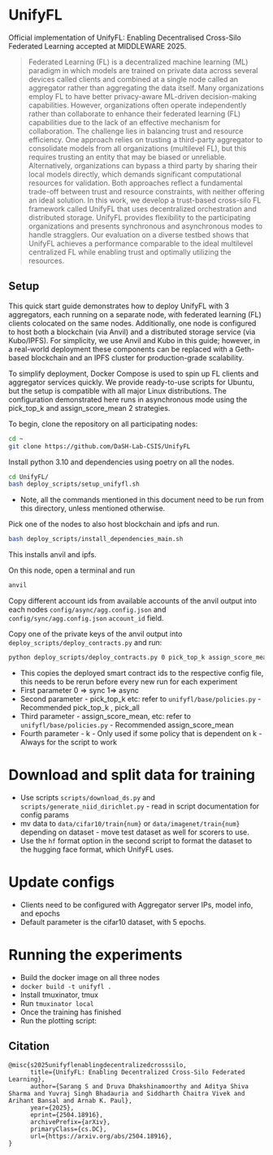 # UnifyFL

Official implementation of UnifyFL: Enabling Decentralised Cross-Silo Federated Learning accepted at MIDDLEWARE 2025.

> Federated Learning (FL) is a decentralized machine learning (ML) paradigm in which models are trained on private data across several devices called clients and combined at a single node called an aggregator rather than aggregating the data itself. Many organizations employ FL to have better privacy-aware ML-driven decision-making capabilities. However, organizations often operate independently rather than collaborate to enhance their federated learning (FL) capabilities due to the lack of an effective mechanism for collaboration. The challenge lies in balancing trust and resource efficiency. One approach relies on trusting a third-party aggregator to consolidate models from all organizations (multilevel FL), but this requires trusting an entity that may be biased or unreliable. Alternatively, organizations can bypass a third party by sharing their local models directly, which demands significant computational resources for validation. Both approaches reflect a fundamental trade-off between trust and resource constraints, with neither offering an ideal solution. In this work, we develop a trust-based cross-silo FL framework called UnifyFL that uses decentralized orchestration and distributed storage. UnifyFL provides flexibility to the participating organizations and presents synchronous and asynchronous modes to handle stragglers. Our evaluation on a diverse testbed shows that UnifyFL achieves a performance comparable to the ideal multilevel centralized FL while enabling trust and optimally utilizing the resources.

## Setup

This quick start guide demonstrates how to deploy UnifyFL with 3 aggregators, each running on a separate node, with federated learning (FL) clients colocated on the same nodes. Additionally, one node is configured to host both a blockchain (via Anvil) and a distributed storage service (via Kubo/IPFS). For simplicity, we use Anvil and Kubo in this guide; however, in a real-world deployment these components can be replaced with a Geth-based blockchain and an IPFS cluster for production-grade scalability.

To simplify deployment, Docker Compose is used to spin up FL clients and aggregator services quickly. We provide ready-to-use scripts for Ubuntu, but the setup is compatible with all major Linux distributions. The configuration demonstrated here runs in asynchronous mode using the pick_top_k and assign_score_mean 2 strategies.

To begin, clone the repository on all participating nodes:
```sh
cd ~
git clone https://github.com/DaSH-Lab-CSIS/UnifyFL
```

Install python 3.10 and dependencies using poetry on all the nodes.
```sh
cd UnifyFL/
bash deploy_scripts/setup_unifyfl.sh
```
- Note, all the commands mentioned in this document need to be run from this directory, unless mentioned otherwise.

Pick one of the nodes to also host blockchain and ipfs and run.
```sh
bash deploy_scripts/install_dependencies_main.sh
```
This installs anvil and ipfs.



On this node, open a terminal and run
```sh
anvil
```
Copy different account ids from available accounts of the anvil output into each nodes `config/async/agg.config.json` and `config/sync/agg.config.json` `account_id` field.

Copy one of the private keys of the anvil output into `deploy_scripts/deploy_contracts.py` and run:
```sh
python deploy_scripts/deploy_contracts.py 0 pick_top_k assign_score_mean 2
```
- This copies the deployed smart contract ids to the respective config file, this needs to be rerun before every new run for each experiment
- First parameter 0 => sync 1=> async
- Second parameter - pick_top_k etc: refer to `unifyfl/base/policies.py` - Recommended pick_top_k , pick_all
- Third parameter - assign_score_mean, etc: refer to `unifyfl/base/policies.py` - Recommended assign_score_mean
- Fourth parameter - k - Only used if some policy that is dependent on k - Always for the script to work



# Download and split data for training
- Use scripts `scripts/download_ds.py` and `scripts/generate_niid_dirichlet.py` - read in script documentation for config params
- mv data to `data/cifar10/train{num}` or `data/imagenet/train{num}` depending on dataset - move test dataset as well for scorers to use.
- Use the `hf` format option in the second script to format the dataset to the hugging face format, which UnifyFL uses.


# Update configs 
- Clients need to be configured with Aggregator server IPs, model info, and epochs
- Default parameter is the cifar10 dataset, with 5 epochs.

# Running the experiments
- Build the docker image on all three nodes
- `docker build -t unifyfl .`
- Install tmuxinator, tmux
- Run `tmuxinator local`
- Once the training has finished
- Run the plotting script:


## Citation

```
@misc{s2025unifyflenablingdecentralizedcrosssilo,
      title={UnifyFL: Enabling Decentralized Cross-Silo Federated Learning}, 
      author={Sarang S and Druva Dhakshinamoorthy and Aditya Shiva Sharma and Yuvraj Singh Bhadauria and Siddharth Chaitra Vivek and Arihant Bansal and Arnab K. Paul},
      year={2025},
      eprint={2504.18916},
      archivePrefix={arXiv},
      primaryClass={cs.DC},
      url={https://arxiv.org/abs/2504.18916}, 
}
```